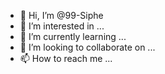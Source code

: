 - 👋 Hi, I’m @99-Siphe
- 👀 I’m interested in ...
- 🌱 I’m currently learning ...
- 💞️ I’m looking to collaborate on ...
- 📫 How to reach me ...

<!---
99-Siphe/99-Siphe is a ✨ special ✨ repository because its `README.md` (this file) appears on your GitHub profile.
You can click the Preview link to take a look at your changes.
--->
